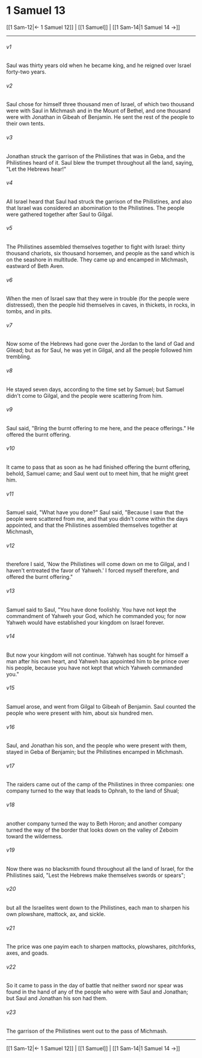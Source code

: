 # 1 Samuel 13

[[1 Sam-12|← 1 Samuel 12]] | [[1 Samuel]] | [[1 Sam-14|1 Samuel 14 →]]
***



###### v1 
Saul was thirty years old when he became king, and he reigned over Israel forty-two years. 

###### v2 
Saul chose for himself three thousand men of Israel, of which two thousand were with Saul in Michmash and in the Mount of Bethel, and one thousand were with Jonathan in Gibeah of Benjamin. He sent the rest of the people to their own tents. 

###### v3 
Jonathan struck the garrison of the Philistines that was in Geba, and the Philistines heard of it. Saul blew the trumpet throughout all the land, saying, "Let the Hebrews hear!" 

###### v4 
All Israel heard that Saul had struck the garrison of the Philistines, and also that Israel was considered an abomination to the Philistines. The people were gathered together after Saul to Gilgal. 

###### v5 
The Philistines assembled themselves together to fight with Israel: thirty thousand chariots, six thousand horsemen, and people as the sand which is on the seashore in multitude. They came up and encamped in Michmash, eastward of Beth Aven. 

###### v6 
When the men of Israel saw that they were in trouble (for the people were distressed), then the people hid themselves in caves, in thickets, in rocks, in tombs, and in pits. 

###### v7 
Now some of the Hebrews had gone over the Jordan to the land of Gad and Gilead; but as for Saul, he was yet in Gilgal, and all the people followed him trembling. 

###### v8 
He stayed seven days, according to the time set by Samuel; but Samuel didn't come to Gilgal, and the people were scattering from him. 

###### v9 
Saul said, "Bring the burnt offering to me here, and the peace offerings." He offered the burnt offering. 

###### v10 
It came to pass that as soon as he had finished offering the burnt offering, behold, Samuel came; and Saul went out to meet him, that he might greet him. 

###### v11 
Samuel said, "What have you done?" Saul said, "Because I saw that the people were scattered from me, and that you didn't come within the days appointed, and that the Philistines assembled themselves together at Michmash, 

###### v12 
therefore I said, 'Now the Philistines will come down on me to Gilgal, and I haven't entreated the favor of Yahweh.' I forced myself therefore, and offered the burnt offering." 

###### v13 
Samuel said to Saul, "You have done foolishly. You have not kept the commandment of Yahweh your God, which he commanded you; for now Yahweh would have established your kingdom on Israel forever. 

###### v14 
But now your kingdom will not continue. Yahweh has sought for himself a man after his own heart, and Yahweh has appointed him to be prince over his people, because you have not kept that which Yahweh commanded you." 

###### v15 
Samuel arose, and went from Gilgal to Gibeah of Benjamin. Saul counted the people who were present with him, about six hundred men. 

###### v16 
Saul, and Jonathan his son, and the people who were present with them, stayed in Geba of Benjamin; but the Philistines encamped in Michmash. 

###### v17 
The raiders came out of the camp of the Philistines in three companies: one company turned to the way that leads to Ophrah, to the land of Shual; 

###### v18 
another company turned the way to Beth Horon; and another company turned the way of the border that looks down on the valley of Zeboim toward the wilderness. 

###### v19 
Now there was no blacksmith found throughout all the land of Israel, for the Philistines said, "Lest the Hebrews make themselves swords or spears"; 

###### v20 
but all the Israelites went down to the Philistines, each man to sharpen his own plowshare, mattock, ax, and sickle. 

###### v21 
The price was one payim each to sharpen mattocks, plowshares, pitchforks, axes, and goads. 

###### v22 
So it came to pass in the day of battle that neither sword nor spear was found in the hand of any of the people who were with Saul and Jonathan; but Saul and Jonathan his son had them. 

###### v23 
The garrison of the Philistines went out to the pass of Michmash.

***
[[1 Sam-12|← 1 Samuel 12]] | [[1 Samuel]] | [[1 Sam-14|1 Samuel 14 →]]
